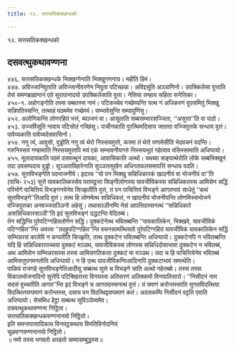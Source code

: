 ```yaml
---
title: १२. सत्तसतिकक्खन्धको

---
```

१२. सत्तसतिकक्खन्धको  


## दसवत्थुकथावण्णना

४४६. सत्तसतिकक्खन्धके भिक्खग्गेनाति भिक्खुगणनाय। महीति हिमं।  
४४७. अविज्जानिवुताति अविज्जानीवरणेन निवुता पटिच्छन्ना। अविद्दसूति अञ्ञाणिनो। उपक्किलेसा वुत्ताति तेसं समणब्राह्मणानं एते सुरापानादयो उपक्किलेसाति वुत्ता। नेत्तिया तण्हाय सहिता सनेत्तिका।  
४५०-१. अहोगङ्गोति तस्स पब्बतस्स नामं। पटिकच्चेव गच्छेय्यन्ति यत्थ नं अधिकरणं वूपसमितुं भिक्खू सन्निपतिस्सन्ति, तत्थाहं पठममेव गच्छेय्यं। सम्भावेसुन्ति सम्पापुणिंसु।  
४५२. अलोणिकन्ति लोणरहितं भत्तं, ब्यञ्जनं वा। आसुताति सब्बसम्भारसज्जिता, ‘‘असुत्ता’’ति वा पाठो।  
४५३. उज्जविंसूति नावाय पटिसोतं गच्छिंसु। पाचीनकाति पुरत्थिमदिसाय जातत्ता वज्जिपुत्तके सन्धाय वुत्तं। पावेय्यकाति पावेय्यदेसवासिनो।  
४५४. ननु त्वं, आवुसो, वुड्ढोति ननु त्वं थेरो निस्सयमुत्तो, कस्मा तं थेरो पणामेसीति भेदवचनं वदन्ति। गरुनिस्सयं गण्हामाति निस्सयमुत्तापि मयं एकं सम्भावनीयगरुं निस्सयभूतं गहेत्वाव वसिस्सामाति अधिप्पायो।  
४५५. मूलादायकाति पठमं दसवत्थूनं दायका, आवासिकाति अत्थो। पथब्या सङ्घत्थेरोति लोके सब्बभिक्खूनं तदा उपसम्पदाय वुड्ढो। सुञ्ञताविहारेनाति सुञ्ञतामुखेन अधिगतफलसमापत्तिं सन्धाय वदति।  
४५७. सुत्तविभङ्गेति पदभाजनीये। इदञ्च ‘‘यो पन भिक्खु सन्निधिकारकं खादनीयं वा भोजनीयं वा’’ति (पाचि॰ २५३) सुत्ते यावकालिकस्सेव परामट्ठत्ता सिङ्गीलोणस्स यावजीविकस्स सन्निधिकतस्स आमिसेन सद्धिं परिभोगे पाचित्तियं विभङ्गनयेनेव सिज्झतीति वुत्तं, तं पन पाचित्तियं विभङ्गे आगतभावं साधेतुं ‘‘कथं सुत्तविभङ्गे’’तिआदि वुत्तं। तत्थ हि लोणमेत्थ सन्निधिकतं, न खादनीयं भोजनीयन्ति लोणमिस्सभोजने वज्जिपुत्तका अनवज्जसञ्ञिनो अहेसुं। तथासञ्ञीनम्पि नेसं आपत्तिदस्सनत्थं ‘‘सन्निधिकारे असन्निधिकारसञ्ञी’’ति इदं सुत्तविभङ्गं उद्धटन्ति वेदितब्बं।  
तेन सद्धिन्ति पुरेपटिग्गहितलोणेन सद्धिं। दुक्कटेनेत्थ भवितब्बन्ति ‘‘यावकालिकेन, भिक्खवे, यावजीविकं पटिग्गहित’’न्ति अवत्वा ‘‘तदहुपटिग्गहित’’न्ति वचनसामत्थियतो पुरेपटिग्गहितं यावजीविकं यावकालिकेन सद्धिं सम्भिन्नरसं कालेपि न कप्पतीति सिज्झति, तत्थ दुक्कटेन भवितब्बन्ति अधिप्पायो। दुक्कटेनपि न भवितब्बन्ति यदि हि सन्निधिकारपच्चया दुक्कटं मञ्ञथ, यावजीविकस्स लोणस्स सन्निधिदोसाभावा दुक्कटेन न भवितब्बं, अथ आमिसेन सम्भिन्नरसस्स तस्स आमिसगतिकत्ता दुक्कटं मा मञ्ञथ। तदा च हि पाचित्तियेनेव भवितब्बं आमिसत्तुपगमनतोति अधिप्पायो। न हि एत्थ यावजीविकन्तिआदिनापि दुक्कटाभावं समत्थेति।  
पाळियं राजगहे सुत्तविभङ्गेतिआदीसु सब्बत्थ सुत्ते च विभङ्गे चाति अत्थो गहेतब्बो। तस्स तस्स विकालभोजनादिनो सुत्तेपि पटिक्खित्तत्ता विनयस्स अतिसरणं अतिक्कमो विनयातिसारो। ‘‘निसीदनं नाम सदसं वुच्चतीति आगत’’न्ति इदं विभङ्गे च आगतदस्सनत्थं वुत्तं। तं पमाणं करोन्तस्साति सुगतविदत्थिया विदत्थित्तयप्पमाणं करोन्तस्स, दसाय पन विदत्थिद्वयप्पमाणं कतं। अदसकम्पि निसीदनं वट्टति एवाति अधिप्पायो। सेसमिध हेट्ठा सब्बत्थ सुविञ्ञेय्यमेव।  
दसवत्थुकथावण्णना निट्ठिता।  
सत्तसतिकक्खन्धकवण्णनानयो निट्ठितो।  
इति समन्तपासादिकाय विनयट्ठकथाय विमतिविनोदनियं  
चूळवग्गवण्णनानयो निट्ठितो।  
॥ नमो तस्स भगवतो अरहतो सम्मासम्बुद्धस्स॥  